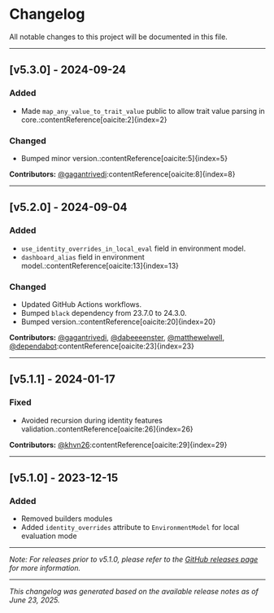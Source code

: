# Changelog

All notable changes to this project will be documented in this file.

---

## [v5.3.0] - 2024-09-24

### Added

- Made `map_any_value_to_trait_value` public to allow trait value parsing in core.:contentReference[oaicite:2]{index=2}

### Changed

- Bumped minor version.:contentReference[oaicite:5]{index=5}

**Contributors:** [@gagantrivedi](https://github.com/gagantrivedi):contentReference[oaicite:8]{index=8}

---

## [v5.2.0] - 2024-09-04

### Added

- `use_identity_overrides_in_local_eval` field in environment model.
- `dashboard_alias` field in environment model.:contentReference[oaicite:13]{index=13}

### Changed

- Updated GitHub Actions workflows.
- Bumped `black` dependency from 23.7.0 to 24.3.0.
- Bumped version.:contentReference[oaicite:20]{index=20}

**Contributors:** [@gagantrivedi](https://github.com/gagantrivedi), [@dabeeeenster](https://github.com/dabeeeenster),
[@matthewelwell](https://github.com/matthewelwell),
[@dependabot](https://github.com/dependabot):contentReference[oaicite:23]{index=23}

---

## [v5.1.1] - 2024-01-17

### Fixed

- Avoided recursion during identity features validation.:contentReference[oaicite:26]{index=26}

**Contributors:** [@khvn26](https://github.com/khvn26):contentReference[oaicite:29]{index=29}

---

## [v5.1.0] - 2023-12-15

### Added

- Removed builders modules
- Added `identity_overrides` attribute to `EnvironmentModel` for local evaluation mode

---

_Note: For releases prior to v5.1.0, please refer to the
[GitHub releases page](https://github.com/Flagsmith/flagsmith-engine/releases) for more information._

---

_This changelog was generated based on the available release notes as of June 23, 2025._

